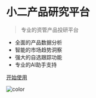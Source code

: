 # 小二产品研究平台

> 专业的资管产品投研平台

- 全面的产品数据分析
- 智能的市场趋势洞察
- 强大的自选跟踪功能
- 专业的AI助手支持

[开始使用](guide/access.md)

![color](#f0f2f5)
